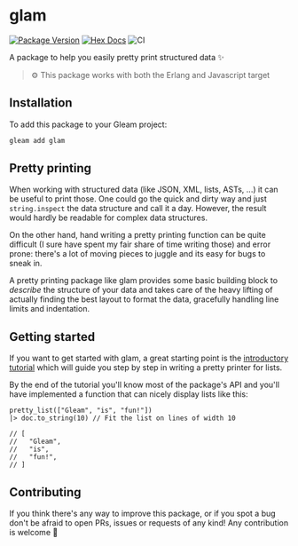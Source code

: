 # glam

[![Package Version](https://img.shields.io/hexpm/v/glam)](https://hex.pm/packages/glam)
[![Hex Docs](https://img.shields.io/badge/hex-docs-ffaff3)](https://hexdocs.pm/glam/)
![CI](https://github.com/giacomocavalieri/glam/workflows/CI/badge.svg?branch=main)

A package to help you easily pretty print structured data ✨

> ⚙️ This package works with both the Erlang and Javascript target

## Installation

To add this package to your Gleam project:

```sh
gleam add glam
```

## Pretty printing

When working with structured data (like JSON, XML, lists, ASTs, ...) it can
be useful to print those.
One could go the quick and dirty way and just `string.inspect` the data
structure and call it a day. However, the result would hardly be readable for
complex data structures.

On the other hand, hand writing a pretty printing function can be quite
difficult (I sure have spent my fair share of time writing those) and error
prone: there's a lot of moving pieces to juggle and its easy for bugs to sneak
in.

A pretty printing package like glam provides some basic building block to
_describe_ the structure of your data and takes care of the heavy lifting of
actually finding the best layout to format the data, gracefully handling line
limits and indentation.

## Getting started

If you want to get started with glam, a great starting point is the
[introductory tutorial](https://hexdocs.pm/glam/01_gleam_lists) which will guide
you step by step in writing a pretty printer for lists.

By the end of the tutorial you'll know most of the package's API and you'll have
implemented a function that can nicely display lists like this:

```gleam
pretty_list(["Gleam", "is", "fun!"])
|> doc.to_string(10) // Fit the list on lines of width 10

// [
//   "Gleam",
//   "is",   
//   "fun!",   
// ]
```

## Contributing

If you think there's any way to improve this package, or if you spot a bug
don't be afraid to open PRs, issues or requests of any kind!
Any contribution is welcome 💜
